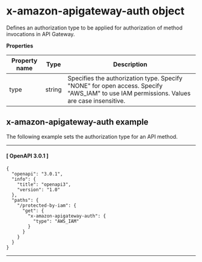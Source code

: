 # x\-amazon\-apigateway\-auth object<a name="api-gateway-swagger-extensions-auth"></a>

Defines an authorization type to be applied for authorization of method invocations in API Gateway\.


**Properties**  

| Property name | Type | Description | 
| --- | --- | --- | 
| type | string | Specifies the authorization type\. Specify "NONE" for open access\. Specify "AWS\_IAM" to use IAM permissions\. Values are case insensitive\. | 

## x\-amazon\-apigateway\-auth example<a name="api-gateway-swagger-extensions-auth-example"></a>

The following example sets the authorization type for an API method\.

------
#### [ OpenAPI 3\.0\.1 ]

```
{
  "openapi": "3.0.1",
  "info": {
    "title": "openapi3",
    "version": "1.0"
  },
  "paths": {
    "/protected-by-iam": {
      "get": {
        "x-amazon-apigateway-auth": {
          "type": "AWS_IAM"
        }
      }
    }
  }
}
```

------